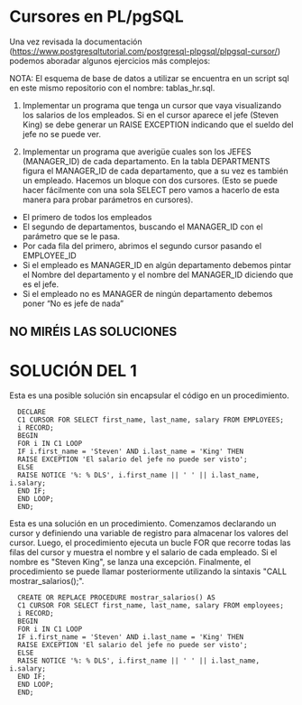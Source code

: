 # Cursores en PL/pgSQL

Una vez revisada la documentación (https://www.postgresqltutorial.com/postgresql-plpgsql/plpgsql-cursor/) podemos aboradar algunos ejercicios más complejos:

NOTA: El esquema de base de datos a utilizar se encuentra en un script sql en este mismo repositorio con el nombre: tablas_hr.sql.

1. Implementar un programa que tenga un cursor que vaya visualizando los salarios de los empleados. Si en el cursor aparece el jefe (Steven King) se debe generar un RAISE EXCEPTION indicando que el sueldo del jefe no se puede ver.

2. Implementar un programa  que averigüe cuales son los JEFES (MANAGER_ID) de cada departamento. En la tabla DEPARTMENTS figura el MANAGER_ID de cada
departamento, que a su vez es también un empleado. Hacemos un bloque con dos cursores. (Esto se puede hacer fácilmente con una sola SELECT pero vamos
a hacerlo de esta manera para probar parámetros en cursores). 

* El primero de todos los empleados
* El segundo de departamentos, buscando el MANAGER_ID con el parámetro que se le pasa.
* Por cada fila del primero, abrimos el segundo cursor pasando el EMPLOYEE_ID
* Si el empleado es MANAGER_ID en algún departamento debemos pintar el Nombre del departamento y el nombre del MANAGER_ID diciendo que es el jefe.
* Si el empleado no es MANAGER de ningún departamento debemos poner “No es jefe de nada”

## NO MIRÉIS LAS SOLUCIONES

# SOLUCIÓN DEL 1

Esta es una posible solución sin encapsular el código en un procedimiento.

      DECLARE
      C1 CURSOR FOR SELECT first_name, last_name, salary FROM EMPLOYEES;
      i RECORD;
      BEGIN
      FOR i IN C1 LOOP
      IF i.first_name = 'Steven' AND i.last_name = 'King' THEN
      RAISE EXCEPTION 'El salario del jefe no puede ser visto';
      ELSE
      RAISE NOTICE '%: % DLS', i.first_name || ' ' || i.last_name, i.salary;
      END IF;
      END LOOP;
      END;

Esta es una solución en un procedimiento. Comenzamos declarando un cursor y definiendo una variable de registro para almacenar los valores del cursor. Luego, el procedimiento ejecuta un bucle FOR que recorre todas las filas del cursor y muestra el nombre y el salario de cada empleado. Si el nombre es "Steven King", se lanza una excepción. Finalmente, el procedimiento se puede llamar posteriormente utilizando la sintaxis "CALL mostrar_salarios();".

      CREATE OR REPLACE PROCEDURE mostrar_salarios() AS
      C1 CURSOR FOR SELECT first_name, last_name, salary FROM employees;
      i RECORD;
      BEGIN
      FOR i IN C1 LOOP
      IF i.first_name = 'Steven' AND i.last_name = 'King' THEN
      RAISE EXCEPTION 'El salario del jefe no puede ser visto';
      ELSE
      RAISE NOTICE '%: % DLS', i.first_name || ' ' || i.last_name, i.salary;
      END IF;
      END LOOP;
      END;

















